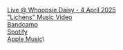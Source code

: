 [Live @ Whoopsie Daisy - 4 April 2025](https://www.youtube.com/watch?v=8W2UXDOBJzc)\
["Lichens" Music Video](https://youtu.be/MdRMqaIRQzw)\
[Bandcamp](https://liral.bandcamp.com/)\
[Spotify](https://open.spotify.com/artist/6SrbDC4xpbiLLgBdDItIZq?si=lrN2_SK9QUCCue9VrPFQ8w)\
[Apple Music](https://music.apple.com/us/artist/liral/1793327922)\
